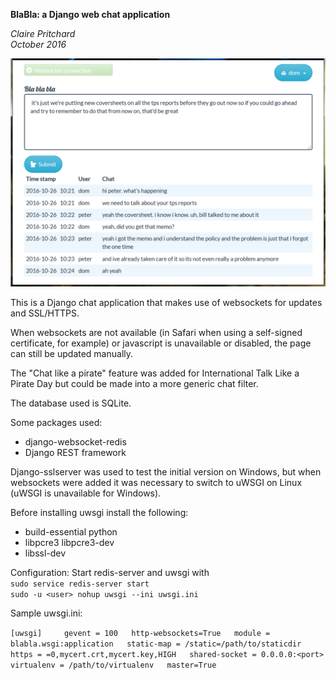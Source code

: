 **BlaBla: a Django web chat application**

*Claire Pritchard*  
*October 2016*

![alt text](blabla_screenshot.png "BlaBla screenshot")

This is a Django chat application that makes use of websockets for updates and SSL/HTTPS.

When websockets are not available (in Safari when using a self-signed certificate, for example) or javascript is unavailable or disabled, the page can still be updated manually.

The "Chat like a pirate" feature was added for International Talk Like a Pirate Day but could be made into a more generic
chat filter.

The database used is SQLite.

Some packages used:
<ul>
	<li>django-websocket-redis</li>
	<li>Django REST framework</li> 
</ul>

Django-sslserver was used to test the initial version on Windows, but when websockets were added it was necessary to switch to uWSGI on Linux  (uWSGI is unavailable for Windows).

Before installing uwsgi install the following:
<ul>
	<li>build-essential python</li>
    	<li>libpcre3 libpcre3-dev</li>
    	<li>libssl-dev</li>
</ul>

Configuration:
Start redis-server and uwsgi with  
	`sudo service redis-server start`  
	`sudo -u <user> nohup uwsgi --ini uwsgi.ini`
	
Sample uwsgi.ini:

`[uwsgi]    
gevent = 100  
http-websockets=True  
module = blabla.wsgi:application  
static-map = /static=/path/to/staticdir  
https = =0,mycert.crt,mycert.key,HIGH  
shared-socket = 0.0.0.0:<port>  
virtualenv = /path/to/virtualenv  
master=True`
